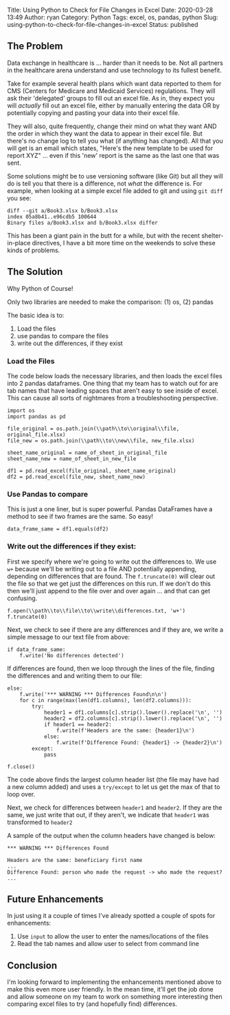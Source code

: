 Title: Using Python to Check for File Changes in Excel
Date: 2020-03-28 13:49
Author: ryan
Category: Python
Tags: excel, os, pandas, python
Slug: using-python-to-check-for-file-changes-in-excel
Status: published

## The Problem

Data exchange in healthcare is ... harder than it needs to be. Not all partners in the healthcare arena understand and use technology to its fullest benefit.

Take for example several health plans which want data reported to them for CMS (Centers for Medicare and Medicaid Services) regulations. They will ask their 'delegated' groups to fill out an excel file. As in, they expect you will *actually* fill out an excel file, either by manually entering the data OR by potentially copying and pasting your data into their excel file.

They will also, quite frequently, change their mind on what they want AND the order in which they want the data to appear in their excel file. But there's no change log to tell you what (if anything has changed). All that you will get is an email which states, "Here's the new template to be used for report XYZ" ... even if this 'new' report is the same as the last one that was sent.

Some solutions might be to use versioning software (like Git) but all they will do is tell you that there is a difference, not *what* the difference is. For example, when looking at a simple excel file added to git and using `git diff` you see:

    diff --git a/Book3.xlsx b/Book3.xlsx
    index 05a8b41..e96cdb5 100644
    Binary files a/Book3.xlsx and b/Book3.xlsx differ

This has been a giant pain in the butt for a while, but with the recent shelter-in-place directives, I have a bit more time on the weekends to solve these kinds of problems.

## The Solution

Why Python of Course!

Only two libraries are needed to make the comparison: (1) os, (2) pandas

The basic idea is to:

1.  Load the files
2.  use pandas to compare the files
3.  write out the differences, if they exist  

### Load the Files

The code below loads the necessary libraries, and then loads the excel files into 2 pandas dataframes. One thing that my team has to watch out for are tab names that have leading spaces that aren't easy to see inside of excel. This can cause all sorts of nightmares from a troubleshooting perspective.

    import os
    import pandas as pd

    file_original = os.path.join(\\path\\to\\original\\file, original_file.xlsx)
    file_new = os.path.join(\\path\\to\\new\\file, new_file.xlsx)

    sheet_name_original = name_of_sheet_in_original_file
    sheet_name_new = name_of_sheet_in_new_file

    df1 = pd.read_excel(file_original, sheet_name_original)
    df2 = pd.read_excel(file_new, sheet_name_new)

### Use Pandas to compare

This is just a one liner, but is super powerful. Pandas DataFrames have a method to see if two frames are the same. So easy!

    data_frame_same = df1.equals(df2)

### Write out the differences if they exist:

First we specify where we're going to write out the differences to. We use `w+` because we'll be writing out to a file AND potentially appending, depending on differences that are found. The `f.truncate(0)` will clear out the file so that we get just the differences on this run. If we don't do this then we'll just append to the file over and over again ... and that can get confusing.

    f.open(\\path\\to\\file\\to\\write\\differences.txt, 'w+')
    f.truncate(0)

Next, we check to see if there are any differences and if they are, we write a simple message to our text file from above:

    if data_frame_same:
        f.write('No differences detected')

If differences are found, then we loop through the lines of the file, finding the differences and and writing them to our file:

    else:
        f.write('*** WARNING *** Differences Found\n\n')
        for c in range(max(len(df1.columns), len(df2.columns))):
            try:
                header1 = df1.columns[c].strip().lower().replace('\n', '')
                header2 = df2.columns[c].strip().lower().replace('\n', '')
                if header1 == header2:
                    f.write(f'Headers are the same: {header1}\n')
                else:
                    f.write(f'Difference Found: {header1} -> {header2}\n')
            except:
                pass

    f.close()

The code above finds the largest column header list (the file may have had a new column added) and uses a `try/except` to let us get the max of that to loop over.

Next, we check for differences between `header1` and `header2`. If they are the same, we just write that out, if they aren't, we indicate that `header1` was transformed to `header2`

A sample of the output when the column headers have changed is below:

    *** WARNING *** Differences Found

    Headers are the same: beneficiary first name
    ...
    Difference Found: person who made the request -> who made the request?
    ...

## Future Enhancements

In just using it a couple of times I've already spotted a couple of spots for enhancements:

1.  Use `input` to allow the user to enter the names/locations of the files
2.  Read the tab names and allow user to select from command line  

## Conclusion

I'm looking forward to implementing the enhancements mentioned above to make this even more user friendly. In the mean time, it'll get the job done and allow someone on my team to work on something more interesting then comparing excel files to try (and hopefully find) differences.
